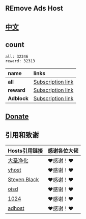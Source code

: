 ## REmove Ads Host
## [中文](./README.md)

## count
```
all: 32346
reward: 32313
```

| **name** | **links** |
| :-- | :-- |
| **all** | [Subscription link](https://raw.githubusercontent.com/lingeringsound/10007_auto/developer/all) |
| **reward** | [Subscription link](https://raw.githubusercontent.com/lingeringsound/10007_auto/developer/reward) |
| **Adblock** | [Subscription link](https://raw.githubusercontent.com/lingeringsound/10007_auto/developer/adb.txt) |

## **[Donate](https://github.com/lingeringsound/10007)**

## 引用和致谢
| **Hosts引用链接** | 感谢各位大佬 |
| :-- | :-- |
| [大圣净化](https://github.com/jdlingyu/ad-wars) | ❤感谢！❤ |
| [yhost](https://github.com/VeleSila/yhosts) | ❤感谢！❤ |
| [Steven Black](https://github.com/StevenBlack/hosts) | ❤感谢！❤ |
| [oisd](https://oisd.nl/howto) | ❤感谢！❤ |
| [1024](https://github.com/Goooler/1024_hosts) | ❤感谢！❤ |
| [adhost](https://github.com/E7KMbb/AD-hosts) | ❤感谢！❤ |

